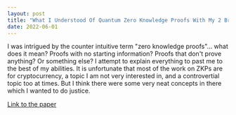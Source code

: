 ```yaml
---
layout: post
title: "What I Understood Of Quantum Zero Knowledge Proofs With My 2 Braincells"
date: 2022-06-01
---
```


I was intrigued by the counter intuitive term "zero knowledge proofs"... what does it mean? Proofs with no starting information? Proofs that don't prove anything? Or something else? I attempt to explain everything to past me to the best of my abilities.
It is unfortunate that most of the work on ZKPs are for cryptocurrency, a topic I am not very interested in, and a controvertial topic too at times. But I think there were some very neat concepts in there which I wanted to do justice.

<a href="https://github.com/BitPupper/BitPupper.github.io/blob/a7622ab4999bd3293b211ede3c955688d926da87/documents/Quantum_zero_knowledge_proofs.pdf">Link to the paper</a>

